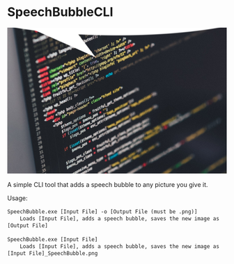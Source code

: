 # SpeechBubbleCLI

![Example](example.png "Title")

A simple CLI tool that adds a speech bubble to any picture you give it.

Usage:
```
SpeechBubble.exe [Input File] -o [Output File (must be .png)]
    Loads [Input File], adds a speech bubble, saves the new image as [Output File]

SpeechBubble.exe [Input File]
    Loads [Input File], adds a speech bubble, saves the new image as [Input File]_SpeechBubble.png
```